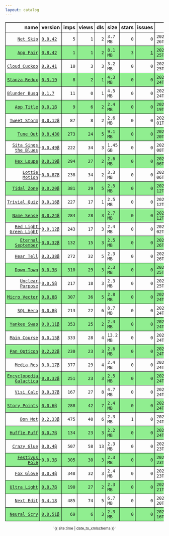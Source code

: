 ```yaml
---
layout: catalog
---
```


<style>
table {
    border-collapse: collapse;
}

td, th {
    border: 1px solid black;
    white-space: nowrap;
}

th, td {
    padding: 5px;
}

tr:nth-child(even) {
    background-color: Lightgreen;
}
</style>

| name | version | imps | views | dls | size | stars | issues | date | category |
| ---: | :------ | ---: | ----: | --: | :--- | -----:| -----: | ---- | :------- |
| [`Net Skip`](https://Net-Skip.github.io/App/) | [``0.0.42``](https://github.com/Net-Skip/App/releases/0.0.42) | `5` | `1` | `2` | `3.7 MB` | `0` | `0` | `2022-05-26T14:16:43Z` | [`productivity`](https://github.com/topics/appfair-productivity)  |
| [`App Fair`](https://App-Fair.github.io/App/) | [``0.8.42``](https://github.com/App-Fair/App/releases/0.8.42) | `1` | `1` | `2` | `8.1 MB` | `3` | [``1``](https://github.com/App-Fair/App/issues) | `2022-05-25T19:02:11Z` | [`utilities`](https://github.com/topics/appfair-utilities)  |
| [`Cloud Cuckoo`](https://Cloud-Cuckoo.github.io/App/) | [``0.9.41``](https://github.com/Cloud-Cuckoo/App/releases/0.9.41) | `10` | `3` | `3` | `3.2 MB` | `0` | `0` | `2022-05-25T18:33:58Z` | [`games`](https://github.com/topics/appfair-games)  |
| [`Stanza Redux`](https://Stanza-Redux.github.io/App/) | [``0.3.19``](https://github.com/Stanza-Redux/App/releases/0.3.19) | `8` | `2` | `1` | `4.3 MB` | `0` | `0` | `2022-05-24T15:16:54Z` | [`reference`](https://github.com/topics/appfair-reference)  |
| [`Blunder Busq`](https://Blunder-Busq.github.io/App/) | [``0.1.7``](https://github.com/Blunder-Busq/App/releases/0.1.7) | `11` | `0` | `1` | `4.5 MB` | `0` | `0` | `2022-05-24T14:45:09Z` | [`productivity`](https://github.com/topics/appfair-productivity)  |
| [`App Title`](https://App-Title.github.io/App/) | [``0.0.1β``](https://github.com/App-Title/App/releases/0.0.1) | `9` | `6` | `2` | `2.4 MB` | `0` | `0` | `2022-05-19T21:18:14Z` |  |
| [`Tweet Storm`](https://Tweet-Storm.github.io/App/) | [``0.0.12β``](https://github.com/Tweet-Storm/App/releases/0.0.12) | `87` | `8` | `2` | `2.6 MB` | `0` | `0` | `2022-05-01T12:44:04Z` | [`social-networking`](https://github.com/topics/appfair-social-networking)  |
| [`Tune Out`](https://Tune-Out.github.io/App/) | [``0.8.430``](https://github.com/Tune-Out/App/releases/0.8.430) | `273` | `24` | `5` | `9.1 MB` | `0` | `0` | `2022-04-20T15:15:12Z` | [`music`](https://github.com/topics/appfair-music)  |
| [`Sita Sings the Blues`](https://Sita-Sings-the-Blues.github.io/App/) | [``0.0.49β``](https://github.com/Sita-Sings-the-Blues/App/releases/0.0.49) | `222` | `34` | `3` | `1.45 GB` | `0` | `0` | `2022-04-08T08:53:44Z` | [`video`](https://github.com/topics/appfair-video)  |
| [`Hex Loupe`](https://Hex-Loupe.github.io/App/) | [``0.0.19β``](https://github.com/Hex-Loupe/App/releases/0.0.19) | `294` | `27` | `2` | `2.6 MB` | `0` | `0` | `2022-04-06T16:11:00Z` | [`developer-tools`](https://github.com/topics/appfair-developer-tools)  |
| [`Lottie Motion`](https://Lottie-Motion.github.io/App/) | [``0.0.87β``](https://github.com/Lottie-Motion/App/releases/0.0.87) | `238` | `34` | `2` | `3.3 MB` | `0` | `0` | `2022-04-06T15:01:42Z` | [`developer-tools`](https://github.com/topics/appfair-developer-tools)  |
| [`Tidal Zone`](https://Tidal-Zone.github.io/App/) | [``0.0.20β``](https://github.com/Tidal-Zone/App/releases/0.0.20) | `381` | `29` | `5` | `2.5 MB` | `0` | `0` | `2022-02-12T16:07:15Z` | [`weather`](https://github.com/topics/appfair-weather)  |
| [`Trivial Quiz`](https://Trivial-Quiz.github.io/App/) | [``0.0.16β``](https://github.com/Trivial-Quiz/App/releases/0.0.16) | `227` | `17` | `1` | `2.5 MB` | `0` | `0` | `2022-02-12T16:07:11Z` | [`games`](https://github.com/topics/appfair-games)  |
| [`Name Sense`](https://Name-Sense.github.io/App/) | [``0.0.24β``](https://github.com/Name-Sense/App/releases/0.0.24) | `284` | `28` | `3` | `2.7 MB` | `0` | `0` | `2022-02-12T14:56:58Z` | [`education`](https://github.com/topics/appfair-education)  |
| [`Red Light Green Light`](https://Red-Light-Green-Light.github.io/App/) | [``0.0.12β``](https://github.com/Red-Light-Green-Light/App/releases/0.0.12) | `243` | `17` | `3` | `2.4 MB` | `0` | `0` | `2022-02-02T02:04:48Z` | [`developer-tools`](https://github.com/topics/appfair-developer-tools)  |
| [`Eternal September`](https://Eternal-September.github.io/App/) | [``0.0.32β``](https://github.com/Eternal-September/App/releases/0.0.32) | `132` | `15` | `3` | `2.5 MB` | `0` | `0` | `2022-01-26T22:20:37Z` | [`education`](https://github.com/topics/appfair-education)  |
| [`Hear Tell`](https://Hear-Tell.github.io/App/) | [``0.3.38β``](https://github.com/Hear-Tell/App/releases/0.3.38) | `272` | `32` | `5` | `2.3 MB` | `0` | `0` | `2022-01-26T22:12:32Z` | [`healthcare-fitness`](https://github.com/topics/appfair-healthcare-fitness)  |
| [`Down Town`](https://Down-Town.github.io/App/) | [``0.0.3β``](https://github.com/Down-Town/App/releases/0.0.3) | `310` | `29` | `3` | `2.3 MB` | `0` | `0` | `2022-01-25T00:49:11Z` | [`travel`](https://github.com/topics/appfair-travel)  |
| [`Unclear Purpose`](https://Unclear-Purpose.github.io/App/) | [``0.0.5β``](https://github.com/Unclear-Purpose/App/releases/0.0.5) | `217` | `18` | `3` | `2.3 MB` | `0` | `0` | `2022-01-25T00:48:27Z` | [`finance`](https://github.com/topics/appfair-finance)  |
| [`Micro Vector`](https://Micro-Vector.github.io/App/) | [``0.0.8β``](https://github.com/Micro-Vector/App/releases/0.0.8) | `307` | `36` | `5` | `2.8 MB` | `0` | `0` | `2022-01-24T23:35:02Z` | [`graphics-design`](https://github.com/topics/appfair-graphics-design)  |
| [`SQL Hero`](https://SQL-Hero.github.io/App/) | [``0.0.8β``](https://github.com/SQL-Hero/App/releases/0.0.8) | `213` | `22` | `6` | `8.7 MB` | `0` | `0` | `2022-01-24T23:34:42Z` | [`developer-tools`](https://github.com/topics/appfair-developer-tools)  |
| [`Yankee Swap`](https://Yankee-Swap.github.io/App/) | [``0.0.11β``](https://github.com/Yankee-Swap/App/releases/0.0.11) | `353` | `25` | `2` | `2.4 MB` | `0` | `0` | `2022-01-24T14:24:10Z` | [`social-networking`](https://github.com/topics/appfair-social-networking)  |
| [`Main Course`](https://Main-Course.github.io/App/) | [``0.0.15β``](https://github.com/Main-Course/App/releases/0.0.15) | `333` | `28` | `4` | `13.2 MB` | `0` | `0` | `2022-01-24T14:09:10Z` | [`education`](https://github.com/topics/appfair-education)  |
| [`Pan Opticon`](https://Pan-Opticon.github.io/App/) | [``0.2.22β``](https://github.com/Pan-Opticon/App/releases/0.2.22) | `230` | `23` | `3` | `2.6 MB` | `0` | `0` | `2022-01-24T11:51:13Z` | [`sports`](https://github.com/topics/appfair-sports)  |
| [`Media Res`](https://Media-Res.github.io/App/) | [``0.0.17β``](https://github.com/Media-Res/App/releases/0.0.17) | `377` | `29` | `4` | `2.4 MB` | `0` | `0` | `2022-01-24T04:09:17Z` | [`lifestyle`](https://github.com/topics/appfair-lifestyle)  |
| [`Encyclopedia Galactica`](https://Encyclopedia-Galactica.github.io/App/) | [``0.0.32β``](https://github.com/Encyclopedia-Galactica/App/releases/0.0.32) | `251` | `23` | `3` | `2.5 MB` | `0` | `0` | `2022-01-24T02:35:43Z` | [`reference`](https://github.com/topics/appfair-reference)  |
| [`Visi Calc`](https://Visi-Calc.github.io/App/) | [``0.0.37β``](https://github.com/Visi-Calc/App/releases/0.0.37) | `167` | `27` | `8` | `4.7 MB` | `0` | `0` | `2022-01-24T01:59:51Z` | [`business`](https://github.com/topics/appfair-business)  |
| [`Story Points`](https://Story-Points.github.io/App/) | [``0.0.6β``](https://github.com/Story-Points/App/releases/0.0.6) | `288` | `42` | `7` | `2.4 MB` | `0` | `0` | `2022-01-24T01:59:22Z` | [`developer-tools`](https://github.com/topics/appfair-developer-tools)  |
| [`Bon Mot`](https://Bon-Mot.github.io/App/) | [``0.2.33β``](https://github.com/Bon-Mot/App/releases/0.2.33) | `475` | `40` | `6` | `2.3 MB` | `1` | `0` | `2022-01-24T01:55:01Z` | [`reference`](https://github.com/topics/appfair-reference)  |
| [`Huffle Puff`](https://Huffle-Puff.github.io/App/) | [``0.0.7β``](https://github.com/Huffle-Puff/App/releases/0.0.7) | `134` | `23` | `3` | `2.2 MB` | `0` | `0` | `2022-01-24T01:54:53Z` | [`entertainment`](https://github.com/topics/appfair-entertainment)  |
| [`Crazy Glue`](https://Crazy-Glue.github.io/App/) | [``0.0.4β``](https://github.com/Crazy-Glue/App/releases/0.0.4) | `507` | `58` | `13` | `2.3 MB` | `0` | `0` | `2022-01-23T23:13:56Z` | [`graphics-design`](https://github.com/topics/appfair-graphics-design)  |
| [`Festivus Pole`](https://Festivus-Pole.github.io/App/) | [``0.0.3β``](https://github.com/Festivus-Pole/App/releases/0.0.3) | `305` | `30` | `3` | `2.3 MB` | `0` | `0` | `2022-01-23T23:13:54Z` | [`entertainment`](https://github.com/topics/appfair-entertainment)  |
| [`Fox Glove`](https://Fox-Glove.github.io/App/) | [``0.0.4β``](https://github.com/Fox-Glove/App/releases/0.0.4) | `348` | `32` | `3` | `2.4 MB` | `0` | `0` | `2022-01-23T23:13:52Z` | [`utilities`](https://github.com/topics/appfair-utilities)  |
| [`Ultra Light`](https://Ultra-Light.github.io/App/) | [``0.0.7β``](https://github.com/Ultra-Light/App/releases/0.0.7) | `190` | `27` | `2` | `2.3 MB` | `0` | `0` | `2022-01-21T14:04:24Z` | [`news`](https://github.com/topics/appfair-news)  |
| [`Next Edit`](https://Next-Edit.github.io/App/) | [``0.4.18``](https://github.com/Next-Edit/App/releases/0.4.18) | `485` | `74` | `5` | `6.7 MB` | `0` | `0` | `2022-01-20T03:44:49Z` | [`productivity`](https://github.com/topics/appfair-productivity)  |
| [`Neural Scry`](https://Neural-Scry.github.io/App/) | [``0.0.51β``](https://github.com/Neural-Scry/App/releases/0.0.51) | `69` | `6` | `3` | `2.3 MB` | `0` | `0` | `2022-01-16T15:48:12Z` | [`medical`](https://github.com/topics/appfair-medical)  |

<center><small>`{{ site.time | date_to_xmlschema }}`</small></center>
